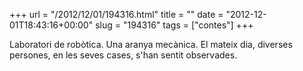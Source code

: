 +++
url = "/2012/12/01/194316.html"
title = ""
date = "2012-12-01T18:43:16+00:00"
slug = "194316"
tags = ["contes"]
+++

Laboratori de robòtica. Una aranya mecànica. El mateix dia, diverses persones, en les seves cases, s'han sentit observades.

